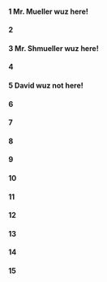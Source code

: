 #### 1 Mr. Mueller wuz here!
#### 2
#### 3 Mr. Shmueller wuz here!
#### 4
#### 5 David wuz not here!
#### 6
#### 7
#### 8
#### 9
#### 10
#### 11
#### 12
#### 13
#### 14
#### 15